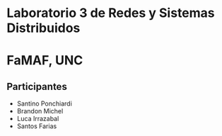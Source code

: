 # Laboratorio 3 de Redes y Sistemas Distribuidos
# FaMAF, UNC
## Participantes
* Santino Ponchiardi
* Brandon Michel
* Luca Irrazabal
* Santos Farias

